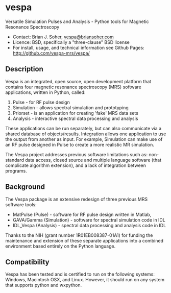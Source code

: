 # vespa
Versatile Simulation Pulses and Analysis - Python tools for Magnetic Resonance Spectroscopy

- Contact: Brian J. Soher, vespa@briansoher.com
- Licence: BSD, specifically a "three-clause" BSD license
- For install, usage, and technical information see Github Pages: http://github.com/vespa-mrs/vespa/

## Description

Vespa is an integrated, open source, open development platform that contains four magnetic resonance spectroscopy (MRS) software applications, written in Python, called: 
	
1. Pulse      - for RF pulse design
2. Simulation - allows spectral simulation and prototyping
3. Priorset   - is an application for creating 'fake' MRS data sets 
4. Analysis   - interactive spectral data processing and analysis

These applications can be run separately, but can also communicate via a shared database of objects/results. Integration allows one application to use the output from another as input. For example, Simulation can make use of an RF pulse designed in Pulse to create a more realistic MR simulation.

The Vespa project addresses previous software limitations such as: non-standard data access, closed source and multiple language software (that complicate algorithm extension), and a lack of integration between programs. 

## Background

The Vespa package is an extensive redesign of three previous MRS software tools:

- MatPulse   (Pulse) - software for RF pulse design written in Matlab, 
- GAVA/Gamma (Simulation) - software for spectral simulation code in IDL
- IDL_Vespa  (Analysis) - spectral data processing and analysis code in IDL 

Thanks to the NIH (grant number 1R01EB008387-01A1) for funding the maintenance and extension of these separate applications into a combined environment based entirely on the Python language.

## Compatibility

Vespa has been tested and is certified to run on the following systems: Windows, Macintosh OSX, and Linux. However, it should run on any system that supports python and wxpython.
